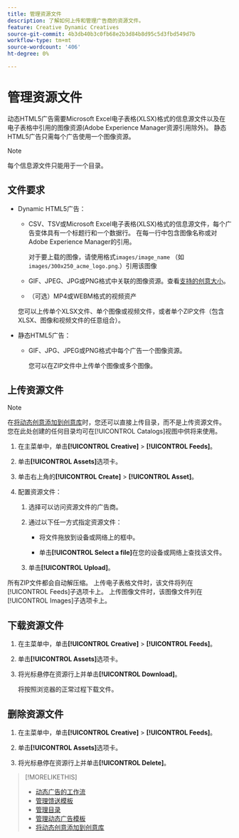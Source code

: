 ```yaml
---
title: 管理资源文件
description: 了解如何上传和管理广告商的资源文件。
feature: Creative Dynamic Creatives
source-git-commit: 4b3db40b3c0fb68e2b3d84b8d95c5d3fbd549d7b
workflow-type: tm+mt
source-wordcount: '406'
ht-degree: 0%

---
```


# 管理资源文件

动态HTML5广告需要Microsoft Excel电子表格(XLSX)格式的信息源文件以及在电子表格中引用的图像资源(Adobe Experience Manager资源引用除外)。 静态HTML5广告只需每个广告使用一个图像资源。


>[!NOTE]
>
> 每个信息源文件只能用于一个目录。

## 文件要求

* Dynamic HTML5广告：

   * CSV、TSV或Microsoft Excel电子表格(XLSX)格式的信息源文件，每个广告变体具有一个标题行和一个数据行。 在每一行中包含图像名称或对Adobe Experience Manager的引用。<!-- need spec of available column names that the user-created header names must map to; need to reference it in feed template topic too, so make it a separate file/appendix. -->

     对于要上载的图像，请使用格式`images/image_name` （如`images/300x250_acme_logo.png`.）<!-- Verify.  Also need to include the spec for how to reference images in AEM -->引用该图像

   * GIF、JPEG、JPG或PNG格式中关联的图像资源。<!-- Is this true: The maximum file size is two (2) MB. -->查看[支持的创意大小](/help/creative/creative-libraries/creative-sizes.md)。

   * （可选）MP4或WEBM格式的视频资产

  您可以上传单个XLSX文件、单个图像或视频文件，或者单个ZIP文件（包含XLSX、图像和视频文件的任意组合）。<!-- Check w/eng re any limitations or best practices WRT number of files and filesize allowed -->

* 静态HTML5广告：

   * GIF、JPG、JPEG或PNG格式中每个广告一个图像资源。

     您可以在ZIP文件中上传单个图像或多个图像。<!-- Check w/eng re any limitations or best practices WRT number of files and filesize allowed -->

## 上传资源文件

>[!NOTE]
>
>在[将动态创意添加到创意库](/help/creative/creative-libraries/creative-add-dynamic.md)时，您还可以直接上传目录，而不是上传资源文件。 您在此处创建的任何目录均可在[!UICONTROL Catalogs]视图中供将来使用。

1. 在主菜单中，单击&#x200B;**[!UICONTROL Creative]** > **[!UICONTROL Feeds]**。

1. 单击&#x200B;**[!UICONTROL Assets]**&#x200B;选项卡。

1. 单击右上角的&#x200B;**[!UICONTROL Create]** > **[!UICONTROL Asset]**。

1. 配置资源文件：

   1. 选择可以访问资源文件的广告商。

   1. 通过以下任一方式指定资源文件：

      * 将文件拖放到设备或网络上的框中。

      * 单击&#x200B;**[!UICONTROL Select a file]**&#x200B;在您的设备或网络上查找该文件。

   1. 单击&#x200B;**[!UICONTROL Upload]**。

所有ZIP文件都会自动解压缩。 上传电子表格文件时，该文件将列在[!UICONTROL Feeds]子选项卡上。 上传图像文件时，该图像文件列在[!UICONTROL Images]子选项卡上。

## 下载资源文件

1. 在主菜单中，单击&#x200B;**[!UICONTROL Creative]** > **[!UICONTROL Feeds]**。

1. 单击&#x200B;**[!UICONTROL Assets]**&#x200B;选项卡。

1. 将光标悬停在资源行上并单击&#x200B;**[!UICONTROL Download]**。

   将按照浏览器的正常过程下载文件。

## 删除资源文件

1. 在主菜单中，单击&#x200B;**[!UICONTROL Creative]** > **[!UICONTROL Feeds]**。

1. 单击&#x200B;**[!UICONTROL Assets]**&#x200B;选项卡。

1. 将光标悬停在资源行上并单击&#x200B;**[!UICONTROL Delete]**。

>[!MORELIKETHIS]
>
>* [动态广告的工作流](/help/creative/introduction/workflow-dynamic-ads.md)
>* [管理馈送模板](/help/creative/feeds/feed-template-manage.md)
>* [管理目录](/help/creative/feeds/catalog-manage.md)
>* [管理动态广告模板](/help/creative/ad-templates/ad-template-manage.md)
>* [将动态创意添加到创意库](/help/creative/creative-libraries/creative-add-dynamic.md)
